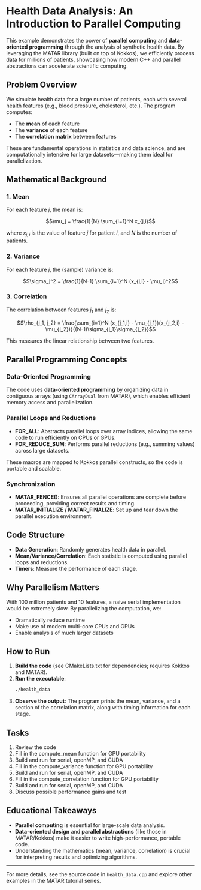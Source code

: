 # Health Data Analysis: An Introduction to Parallel Computing

This example demonstrates the power of **parallel computing** and **data-oriented programming** through the analysis of synthetic health data. By leveraging the MATAR library (built on top of Kokkos), we efficiently process data for millions of patients, showcasing how modern C++ and parallel abstractions can accelerate scientific computing.

## Problem Overview
We simulate health data for a large number of patients, each with several health features (e.g., blood pressure, cholesterol, etc.). The program computes:
- The **mean** of each feature
- The **variance** of each feature
- The **correlation matrix** between features

These are fundamental operations in statistics and data science, and are computationally intensive for large datasets—making them ideal for parallelization.

## Mathematical Background

### 1. Mean
For each feature $j$, the mean is:

$$\mu_j = \frac{1}{N} \sum_{i=1}^N x_{j,i}$$

where $x_{j,i}$ is the value of feature $j$ for patient $i$, and $N$ is the number of patients.

### 2. Variance
For each feature $j$, the (sample) variance is:

$$\sigma_j^2 = \frac{1}{N-1} \sum_{i=1}^N (x_{j,i} - \mu_j)^2$$

### 3. Correlation
The correlation between features $j_1$ and $j_2$ is:

$$\rho_{j_1, j_2} = \frac{\sum_{i=1}^N (x_{j_1,i} - \mu_{j_1})(x_{j_2,i} - \mu_{j_2})}{(N-1)\sigma_{j_1}\sigma_{j_2}}$$

This measures the linear relationship between two features.

## Parallel Programming Concepts

### Data-Oriented Programming
The code uses **data-oriented programming** by organizing data in contiguous arrays (using `CArrayDual` from MATAR), which enables efficient memory access and parallelization.

### Parallel Loops and Reductions
- **FOR_ALL**: Abstracts parallel loops over array indices, allowing the same code to run efficiently on CPUs or GPUs.
- **FOR_REDUCE_SUM**: Performs parallel reductions (e.g., summing values) across large datasets.

These macros are mapped to Kokkos parallel constructs, so the code is portable and scalable.

### Synchronization
- **MATAR_FENCE()**: Ensures all parallel operations are complete before proceeding, providing correct results and timing.
- **MATAR_INITIALIZE / MATAR_FINALIZE**: Set up and tear down the parallel execution environment.

## Code Structure
- **Data Generation**: Randomly generates health data in parallel.
- **Mean/Variance/Correlation**: Each statistic is computed using parallel loops and reductions.
- **Timers**: Measure the performance of each stage.

## Why Parallelism Matters
With 100 million patients and 10 features, a naive serial implementation would be extremely slow. By parallelizing the computation, we:
- Dramatically reduce runtime
- Make use of modern multi-core CPUs and GPUs
- Enable analysis of much larger datasets

## How to Run
1. **Build the code** (see CMakeLists.txt for dependencies; requires Kokkos and MATAR).
2. **Run the executable**:
   ```sh
   ./health_data
   ```
3. **Observe the output**: The program prints the mean, variance, and a section of the correlation matrix, along with timing information for each stage.

## Tasks
1. Review the code
2. Fill in the compute_mean function for GPU portability
3. Build and run for serial, openMP, and CUDA
4. Fill in the compute_variance function for GPU portability
5. Build and run for serial, openMP, and CUDA
6. Fill in the compute_correlation function for GPU portability
7. Build and run for serial, openMP, and CUDA
8. Discuss possible performance gains and test

## Educational Takeaways
- **Parallel computing** is essential for large-scale data analysis.
- **Data-oriented design** and **parallel abstractions** (like those in MATAR/Kokkos) make it easier to write high-performance, portable code.
- Understanding the mathematics (mean, variance, correlation) is crucial for interpreting results and optimizing algorithms.

---

For more details, see the source code in `health_data.cpp` and explore other examples in the MATAR tutorial series.
